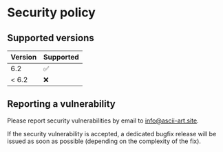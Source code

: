 # Security policy

## Supported versions

| Version       | Supported          |
| ------------- | ------------------ |
| 6.2           | :white_check_mark: |
| < 6.2         | :x:                |

## Reporting a vulnerability

Please report security vulnerabilities by email to [info@ascii-art.site](mailto:info@ascii-art.site "info@ascii-art.site").

If the security vulnerability is accepted, a dedicated bugfix release will be issued as soon as possible (depending on the complexity of the fix).